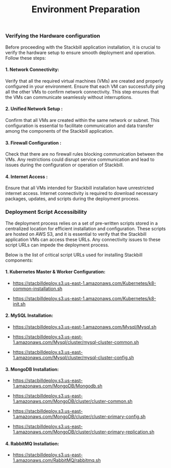 ﻿---
title: Environment Preparation
sidebar_label: Environment Preparation
sidebar_position: 8
---

### Verifying the Hardware configuration

Before proceeding with the Stackbill application installation, it is crucial to verify the hardware setup to ensure smooth deployment and operation. Follow these steps:

#### 1. Network Connectivity: 

Verify that all the required virtual machines (VMs) are created and properly configured in your environment. Ensure that each VM can successfully ping all the other VMs to confirm network connectivity. This step ensures that the VMs can communicate seamlessly without interruptions.

#### 2. Unified Network Setup : 

Confirm that all VMs are created within the same network or subnet. This configuration is essential to facilitate communication and data transfer among the components of the Stackbill application.

#### 3. Firewall Configuration : 

Check that there are no firewall rules blocking communication between the VMs. Any restrictions could disrupt service communication and lead to issues during the configuration or operation of Stackbill.

#### 4. Internet Access : 

Ensure that all VMs intended for Stackbill installation have unrestricted internet access. Internet connectivity is required to download necessary packages, updates, and scripts during the deployment process.


### Deployment Script Accessibility

The deployment process relies on a set of pre-written scripts stored in a centralized location for efficient installation and configuration. These scripts are hosted on AWS S3, and it is essential to verify that the Stackbill application VMs can access these URLs. Any connectivity issues to these script URLs can impede the deployment process.

Below is the list of critical script URLs used for installing Stackbill components:

#### 1. Kubernetes Master & Worker Configuration:

- https://stacbilldeploy.s3.us-east-1.amazonaws.com/Kubernetes/k8-common-installation.sh

- https://stacbilldeploy.s3.us-east-1.amazonaws.com/Kubernetes/k8-init.sh

#### 2. MySQL Installation:

- https://stacbilldeploy.s3.us-east-1.amazonaws.com/Mysql/Mysql.sh

- https://stacbilldeploy.s3.us-east-1.amazonaws.com/Mysql/cluster/mysql-cluster-common.sh

- https://stacbilldeploy.s3.us-east-1.amazonaws.com/Mysql/cluster/mysql-cluster-config.sh

#### 3. MongoDB Installation:

- https://stacbilldeploy.s3.us-east-1.amazonaws.com/MongoDB/Mongodb.sh

- https://stacbilldeploy.s3.us-east-1.amazonaws.com/MongoDB/cluster/cluster-common.sh

- https://stacbilldeploy.s3.us-east-1.amazonaws.com/MongoDB/cluster/cluster-primary-config.sh

- https://stacbilldeploy.s3.us-east-1.amazonaws.com/MongoDB/cluster/cluster-primary-replication.sh

#### 4. RabbitMQ Installation:

- https://stacbilldeploy.s3.us-east-1.amazonaws.com/RabbitMQ/rabbitmq.sh



